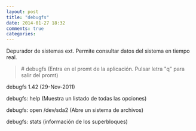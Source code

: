 ```yaml
---
layout: post
title: "debugfs"
date: 2014-01-27 18:32
comments: true
categories: 
---
```

Depurador de sistemas ext. Permite consultar datos del sistema en tiempo real. 

>\# debugfs (Entra en el promt de la aplicación. Pulsar letra "q" para salir del promt) 

debugfs 1.42 (29-Nov-2011) 

debugfs: help (Muestra un listado de todas las opciones) 

debugfs: open /dev/sda2 (Abre un sistema de archivos) 

debugfs: stats (información de los superbloques)

